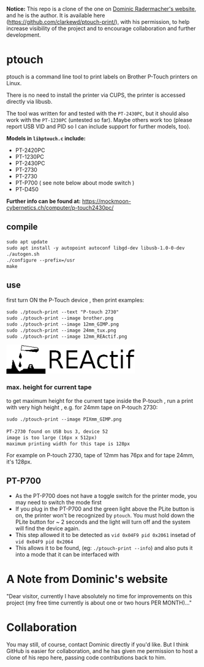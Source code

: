 **Notice:** This repo is a clone of the one on [Dominic Radermacher's website](https://mockmoon-cybernetics.ch/computer/p-touch2430pc/), and he is the author. It is available here (https://github.com/clarkewd/ptouch-print/), with his permission, to help increase visibility of the project and to encourage collaboration and further development.


# ptouch

ptouch is a command line tool to print labels on Brother P-Touch
printers on Linux.

There is no need to install the printer via CUPS, the printer is accessed
directly via libusb.

The tool was written for and tested with the `PT-2430PC`, but it should also
work with the `PT-1230PC` (untested so far). Maybe others work too (please report USB VID and PID so I can include support for further models, too).

**Models in `libptouch.c` include:**

- PT-2420PC
- PT-1230PC
- PT-2430PC
- PT-2730
- PT-2730
- PT-P700 ( see note below about mode switch )
- PT-D450

**Further info can be found at:**
https://mockmoon-cybernetics.ch/computer/p-touch2430pc/

## compile

    sudo apt update
    sudo apt install -y autopoint autoconf libgd-dev libusb-1.0-0-dev
    ./autogen.sh
    ./configure --prefix=/usr
    make

## use

first turn ON the P-Touch device
, then print examples:

    sudo ./ptouch-print --text "P-touch 2730"
    sudo ./ptouch-print --image brother.png
    sudo ./ptouch-print --image 12mm_GIMP.png
    sudo ./ptouch-print --image 24mm_tux.png
    sudo ./ptouch-print --image 12mm_REActif.png

![current design](current.png)

### max. height for current tape

to get maximum height for the current tape inside the P-touch
, run a print with very high height
, e.g. for 24mm tape on P-touch 2730:

    sudo ./ptouch-print --image PIXmm_GIMP.png

    PT-2730 found on USB bus 3, device 52
    image is too large (16px x 512px)
    maximum printing width for this tape is 128px

For example on P-touch 2730,
tape of 12mm has 76px
and for tape 24mm, it's 128px.

## PT-P700

- As the PT-P700 does not have a toggle switch for the printer mode, you may need to switch the mode first
- If you plug in the PT-P700 and the green light above the PLite button is on, the printer won't be recognized by `ptouch`. You must hold down the PLite button for ~ 2 seconds and the light will turn off and the system will find the device again.
- This step allowed it to be detected as `vid 0x04F9 pid 0x2061` insetad of `vid 0x04F9 pid 0x2064`
- This allows it to be found, (eg: `./ptouch-print --info`) and also puts it into a mode that it can be interfaced with


# A Note from Dominic's website

"Dear visitor, currently I have absolutely no time for improvements on this project (my free time currently is about one or two hours PER MONTH)..."

# Collaboration

You may still, of course, contact Dominic directly if you'd like. But I think GitHub is easier for collaboration, and he has given me permission to host a clone of his repo here, passing code contributions back to him.

